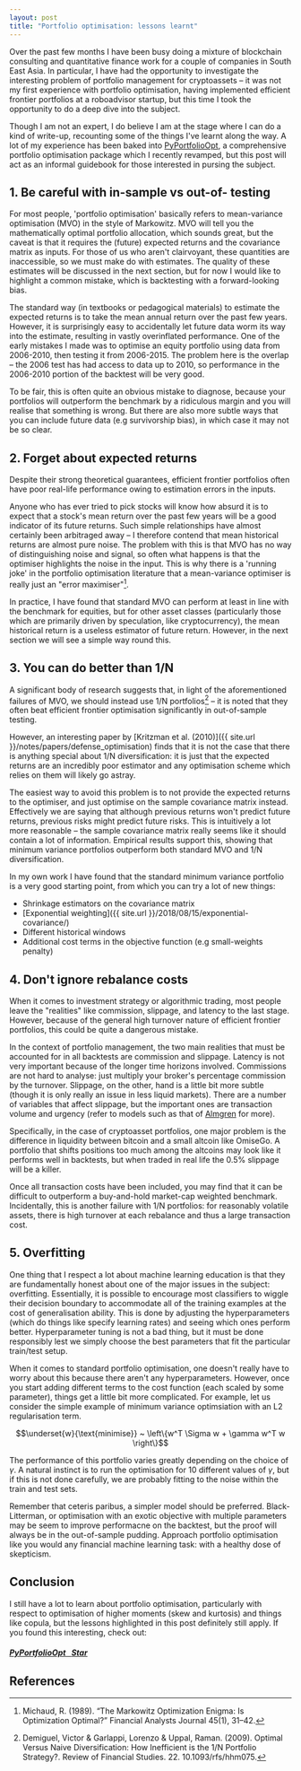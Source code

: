 ```yaml
---
layout: post
title: "Portfolio optimisation: lessons learnt"
---
```


Over the past few months I have been busy doing a mixture of blockchain consulting and quantitative finance work for a couple of companies in South East Asia. In particular, I have had the opportunity to investigate the interesting problem of portfolio management for cryptoassets – it was not my first experience with portfolio optimisation, having implemented efficient frontier portfolios at a roboadvisor startup, but this time I took the opportunity to do a deep dive into the subject.  

Though I am not an expert, I do believe I am at the stage where I can do a kind of write-up, recounting some of the things I've learnt along the way. A lot of my experience has been baked into [PyPortfolioOpt](https://github.com/robertmartin8/PyPortfolioOpt), a comprehensive portfolio optimisation package which I recently revamped, but this post will act as an informal guidebook for those interested in pursing the subject.

## 1. Be careful with in-sample vs out-of- testing

For most people, 'portfolio optimisation' basically refers to mean-variance optimisation (MVO) in the style of Markowitz. MVO will tell you the mathematically optimal portfolio allocation, which sounds great, but the caveat is that it requires the (future) expected returns and the covariance matrix as inputs. For those of us who aren't clairvoyant, these quantities are inaccessible, so we must make do with estimates. The quality of these estimates will be discussed in the next section, but for now I would like to highlight a common mistake, which is backtesting with a forward-looking bias.

The standard way (in textbooks or pedagogical materials) to estimate the expected returns is to take the mean annual return over the past few years. However, it is surprisingly easy to accidentally let future data worm its way into the estimate, resulting in vastly overinflated performance. One of the early mistakes I made was to optimise an equity portfolio using data from 2006-2010, then testing it from 2006-2015. The problem here is the overlap – the 2006 test has had access to data up to 2010, so performance in the 2006-2010 portion of the backtest will be very good.

To be fair, this is often quite an obvious mistake to diagnose, because your portfolios will outperform the benchmark by a ridiculous margin and you will realise that something is wrong. But there are also more subtle ways that you can include future data (e.g survivorship bias), in which case it may not be so clear. 


## 2. Forget about expected returns 

Despite their strong theoretical guarantees, efficient frontier portfolios often have poor real-life performance owing to estimation errors in the inputs.  

Anyone who has ever tried to pick stocks will know how absurd it is to expect that a stock's mean return over the past few years will be a good indicator of its future returns. Such simple relationships have almost certainly been arbitraged away – I therefore contend that mean historical returns are almost pure noise. The problem with this is that MVO has no way of distinguishing noise and signal, so often what happens is that the optimiser highlights the noise in the input. This is why there is a 'running joke' in the portfolio optimisation literature that a mean-variance optimiser is really just an "error maximiser"[^michaud].

In practice, I have found that standard MVO can perform at least in line with the benchmark for equities, but for other asset classes (particularly those which are primarily driven by speculation, like cryptocurrency), the mean historical return is a useless estimator of future return. However, in the next section we will see a simple way round this. 

## 3. You can do better than 1/N

A significant body of research suggests that, in light of the aforementioned failures of MVO, we should instead use 1/N portfolios[^degrappa] – it is noted that they often beat efficient frontier optimisation significantly in out-of-sample testing.

However, an interesting paper by [Kritzman et al. (2010)]({{ site.url }}/notes/papers/defense_optimisation) finds that it is not the case that there is anything special about 1/N diversification: it is just that the expected returns are an incredibly poor estimator and any optimisation scheme which relies on them will likely go astray. 

The easiest way to avoid this problem is to not provide the expected returns to the optimiser, and just optimise on the sample covariance matrix instead. Effectively we are saying that although previous returns won't predict future returns, previous risks might predict future risks. This is intuitively a lot more reasonable – the sample covariance matrix really seems like it should contain a lot of information. Empirical results support this, showing that minimum variance portfolios outperform both standard MVO and 1/N diversification.

In my own work I have found that the standard minimum variance portfolio is a very good starting point, from which you can try a lot of new things:

- Shrinkage estimators on the covariance matrix
- [Exponential weighting]({{ site.url }}/2018/08/15/exponential-covariance/)
- Different historical windows
- Additional cost terms in the objective function (e.g small-weights penalty)


## 4. Don't ignore rebalance costs

When it comes to investment strategy or algorithmic trading, most people leave the "realities" like commission, slippage, and latency to the last stage. However, because of the general high turnover nature of efficient frontier portfolios, this could be quite a dangerous mistake.

In the context of portfolio management, the two main realities that must be accounted for in all backtests are commission and slippage. Latency is not very important because of the longer time horizons involved. Commissions are not hard to analyse: just multiply your broker's percentage commission by the turnover. Slippage, on the other, hand is a little bit more subtle (though it is only really an issue in less liquid markets). There are a number of variables that affect slippage, but the important ones are transaction volume and urgency (refer to models such as that of [Almgren](https://www.courant.nyu.edu/~almgren/papers/optliq.pdf) for more).

Specifically, in the case of cryptoasset portfolios, one major problem is the difference in liquidity between bitcoin and a small altcoin like OmiseGo. A portfolio that shifts positions too much among the altcoins may look like it performs well in backtests, but when traded in real life the 0.5% slippage will be a killer.

Once all transaction costs have been included, you may find that it can be difficult to outperform a buy-and-hold market-cap weighted benchmark. Incidentally, this is another failure with 1/N portfolios: for reasonably volatile assets, there is high turnover at each rebalance and thus a large transaction cost. 


## 5. Overfitting

One thing that I respect a lot about machine learning education is that they are fundamentally honest about one of the major issues in the subject: overfitting. Essentially, it is possible to encourage most classifiers to wiggle their decision boundary to accommodate all of the training examples at the cost of generalisation ability. This is done by adjusting the hyperparameters (which do things like specify learning rates) and seeing which ones perform better. Hyperparameter tuning is not a bad thing, but it must be done responsibly lest we simply choose the best parameters that fit the particular train/test setup.

When it comes to standard portfolio optimisation, one doesn't really have to worry about this because there aren't any hyperparameters. However, once you start adding different terms to the cost function (each scaled by some parameter), things get a little bit more complicated. For example, let us consider the simple example of minimum variance optimsiation with an L2 regularisation term. 

$$\underset{w}{\text{minimise}} ~ \left\{w^T \Sigma w + \gamma w^T w \right\}$$

The performance of this portfolio varies greatly depending on the choice of $\gamma$. A natural instinct is to run the optimisation for 10 different values of $\gamma$, but if this is not done carefully, we are probably fitting to the noise within the train and test sets.

Remember that ceteris paribus, a simpler model should be preferred. Black-Litterman, or optimisation with an exotic objective with multiple parameters may be seem to improve performacne on the backtest, but the proof will always be in the out-of-sample pudding. Approach portfolio optimisation like you would any financial machine learning task: with a healthy dose of skepticism. 
    
## Conclusion 

I still have a lot to learn about portfolio optimisation, particularly with respect to optimisation of higher moments (skew and kurtosis) and things like copula, but the lessons highlighted in this post definitely still apply. If you found this interesting, check out:

<div> 
<a href="https://github.com/robertmartin8/PyPortfolioOpt"> <h5> PyPortfolioOpt &nbsp; <a class="github-button" href="https://github.com/robertmartin8/PyPortfolioOpt" data-icon="octicon-star" data-size="large" data-show-count="true" aria-label="Star robertmartin8/PyPortfolioOpt on GitHub">Star</a></h5></a>
</div>

<!-- Place this tag in your head or just before your close body tag. -->
<script async defer src="https://buttons.github.io/buttons.js"></script>

## References

[^michaud]: Michaud, R. (1989). “The Markowitz Optimization Enigma: Is Optimization Optimal?” Financial Analysts Journal 45(1), 31–42.
[^degrappa]: Demiguel, Victor & Garlappi, Lorenzo & Uppal, Raman. (2009). Optimal Versus Naive Diversification: How Inefficient is the 1/N Portfolio Strategy?. Review of Financial Studies. 22. 10.1093/rfs/hhm075. 
